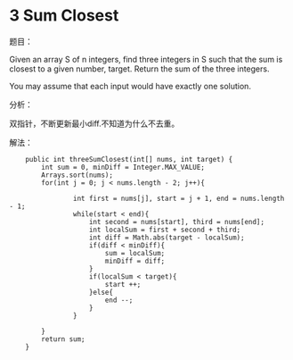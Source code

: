 # 3 Sum Closest

题目：

Given an array S of n integers, find three integers in S such that the sum is closest to a given number, target. Return the sum of the three integers.

You may assume that each input would have exactly one solution.

分析：

双指针，不断更新最小diff.不知道为什么不去重。

解法：

```text
    public int threeSumClosest(int[] nums, int target) {
        int sum = 0, minDiff = Integer.MAX_VALUE;
        Arrays.sort(nums);
        for(int j = 0; j < nums.length - 2; j++){

                int first = nums[j], start = j + 1, end = nums.length - 1;            
                while(start < end){
                    int second = nums[start], third = nums[end];
                    int localSum = first + second + third;
                    int diff = Math.abs(target - localSum);
                    if(diff < minDiff){
                        sum = localSum;
                        minDiff = diff;
                    }
                    if(localSum < target){
                        start ++;                       
                    }else{
                        end --;
                    }                               
                }

        }
        return sum;        
    }
```

